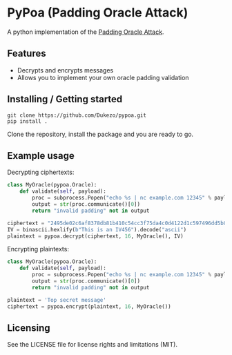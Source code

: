 
# PyPoa (Padding Oracle Attack)

A python implementation of the [Padding Oracle Attack](https://en.wikipedia.org/wiki/Padding_oracle_attack).

## Features

* Decrypts and encrypts messages
* Allows you to implement your own oracle padding validation

## Installing / Getting started

```shell
git clone https://github.com/Dukezo/pypoa.git
pip install .
```

Clone the repository, install the package and you are ready to go.

## Example usage

Decrypting ciphertexts:
```python
class MyOracle(pypoa.Oracle):
    def validate(self, payload):
        proc = subprocess.Popen("echo %s | nc example.com 12345" % payload, stdout=subprocess.PIPE, stderr=subprocess.PIPE, shell=True)
        output = str(proc.communicate()[0])
        return "invalid padding" not in output

ciphertext = "2495de02c6af8378db81b410c54cc3f75da4c0d4122d1c597496dd5b00038a32a333bcbabe327bd8292ca295fc8003463fe4c235a502d994d85a1332890ee080b8fd160937f260aa5449b2e05e8464cf" 
IV = binascii.hexlify(b"This is an IV456").decode("ascii")  
plaintext = pypoa.decrypt(ciphertext, 16, MyOracle(), IV)
```

Encrypting plaintexts:
```python
class MyOracle(pypoa.Oracle):
    def validate(self, payload):
        proc = subprocess.Popen("echo %s | nc example.com 12345" % payload, stdout=subprocess.PIPE, stderr=subprocess.PIPE, shell=True)
        output = str(proc.communicate()[0])
        return "invalid padding" not in output

plaintext = 'Top secret message'
ciphertext = pypoa.encrypt(plaintext, 16, MyOracle())
```

## Licensing

See the LICENSE file for license rights and limitations (MIT).